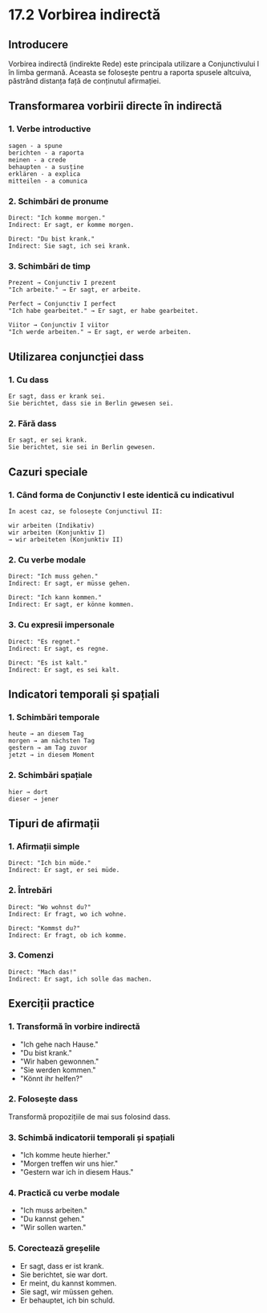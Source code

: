 # 17.2 Vorbirea indirectă

## Introducere
Vorbirea indirectă (indirekte Rede) este principala utilizare a Conjunctivului I în limba germană. Aceasta se folosește pentru a raporta spusele altcuiva, păstrând distanța față de conținutul afirmației.

## Transformarea vorbirii directe în indirectă

### 1. Verbe introductive
```
sagen - a spune
berichten - a raporta
meinen - a crede
behaupten - a susține
erklären - a explica
mitteilen - a comunica
```

### 2. Schimbări de pronume
```
Direct: "Ich komme morgen."
Indirect: Er sagt, er komme morgen.

Direct: "Du bist krank."
Indirect: Sie sagt, ich sei krank.
```

### 3. Schimbări de timp
```
Prezent → Conjunctiv I prezent
"Ich arbeite." → Er sagt, er arbeite.

Perfect → Conjunctiv I perfect
"Ich habe gearbeitet." → Er sagt, er habe gearbeitet.

Viitor → Conjunctiv I viitor
"Ich werde arbeiten." → Er sagt, er werde arbeiten.
```

## Utilizarea conjuncției dass

### 1. Cu dass
```
Er sagt, dass er krank sei.
Sie berichtet, dass sie in Berlin gewesen sei.
```

### 2. Fără dass
```
Er sagt, er sei krank.
Sie berichtet, sie sei in Berlin gewesen.
```

## Cazuri speciale

### 1. Când forma de Conjunctiv I este identică cu indicativul
```
În acest caz, se folosește Conjunctivul II:

wir arbeiten (Indikativ)
wir arbeiten (Konjunktiv I)
→ wir arbeiteten (Konjunktiv II)
```

### 2. Cu verbe modale
```
Direct: "Ich muss gehen."
Indirect: Er sagt, er müsse gehen.

Direct: "Ich kann kommen."
Indirect: Er sagt, er könne kommen.
```

### 3. Cu expresii impersonale
```
Direct: "Es regnet."
Indirect: Er sagt, es regne.

Direct: "Es ist kalt."
Indirect: Er sagt, es sei kalt.
```

## Indicatori temporali și spațiali

### 1. Schimbări temporale
```
heute → an diesem Tag
morgen → am nächsten Tag
gestern → am Tag zuvor
jetzt → in diesem Moment
```

### 2. Schimbări spațiale
```
hier → dort
dieser → jener
```

## Tipuri de afirmații

### 1. Afirmații simple
```
Direct: "Ich bin müde."
Indirect: Er sagt, er sei müde.
```

### 2. Întrebări
```
Direct: "Wo wohnst du?"
Indirect: Er fragt, wo ich wohne.

Direct: "Kommst du?"
Indirect: Er fragt, ob ich komme.
```

### 3. Comenzi
```
Direct: "Mach das!"
Indirect: Er sagt, ich solle das machen.
```

## Exerciții practice

### 1. Transformă în vorbire indirectă
- "Ich gehe nach Hause."
- "Du bist krank."
- "Wir haben gewonnen."
- "Sie werden kommen."
- "Könnt ihr helfen?"

### 2. Folosește dass
Transformă propozițiile de mai sus folosind dass.

### 3. Schimbă indicatorii temporali și spațiali
- "Ich komme heute hierher."
- "Morgen treffen wir uns hier."
- "Gestern war ich in diesem Haus."

### 4. Practică cu verbe modale
- "Ich muss arbeiten."
- "Du kannst gehen."
- "Wir sollen warten."

### 5. Corectează greșelile
- Er sagt, dass er ist krank.
- Sie berichtet, sie war dort.
- Er meint, du kannst kommen.
- Sie sagt, wir müssen gehen.
- Er behauptet, ich bin schuld.
